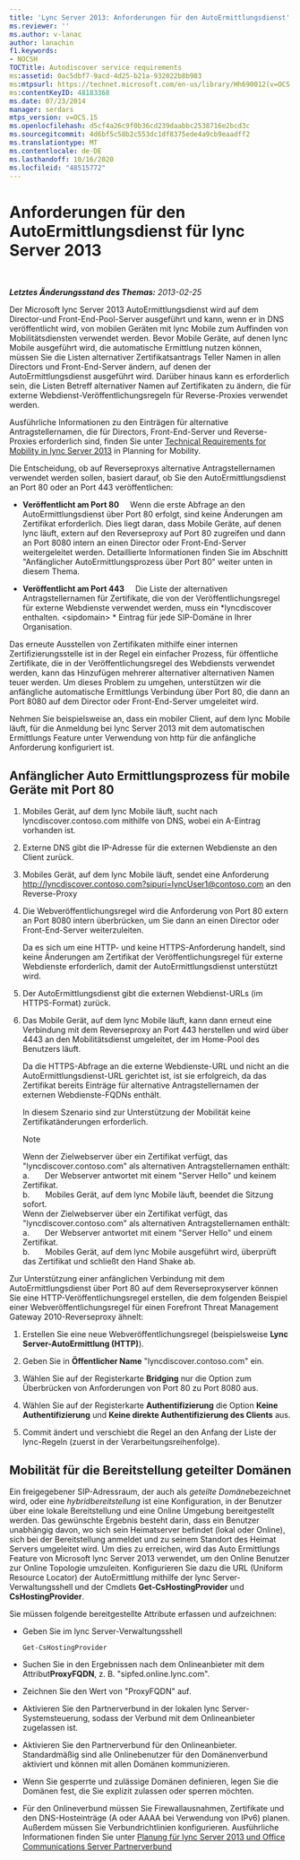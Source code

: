 ```yaml
---
title: 'Lync Server 2013: Anforderungen für den AutoErmittlungsdienst'
ms.reviewer: ''
ms.author: v-lanac
author: lanachin
f1.keywords:
- NOCSH
TOCTitle: Autodiscover service requirements
ms:assetid: 0ac5dbf7-9acd-4d25-b21a-932022b8b983
ms:mtpsurl: https://technet.microsoft.com/en-us/library/Hh690012(v=OCS.15)
ms:contentKeyID: 48183368
ms.date: 07/23/2014
manager: serdars
mtps_version: v=OCS.15
ms.openlocfilehash: d5cf4a26c9f0b36cd239daabbc2538716e2bcd3c
ms.sourcegitcommit: 4d6bf5c58b2c553dc1df8375ede4a9cb9eaadff2
ms.translationtype: MT
ms.contentlocale: de-DE
ms.lasthandoff: 10/16/2020
ms.locfileid: "48515772"
---
```

# <a name="autodiscover-service-requirements-for-lync-server-2013"></a>Anforderungen für den AutoErmittlungsdienst für lync Server 2013

<div data-xmlns="http://www.w3.org/1999/xhtml">

<div class="topic" data-xmlns="http://www.w3.org/1999/xhtml" data-msxsl="urn:schemas-microsoft-com:xslt" data-cs="https://msdn.microsoft.com/">

<div data-asp="https://msdn2.microsoft.com/asp">



</div>

<div id="mainSection">

<div id="mainBody">

<span> </span>

_**Letztes Änderungsstand des Themas:** 2013-02-25_

Der Microsoft lync Server 2013 AutoErmittlungsdienst wird auf dem Director-und Front-End-Pool-Server ausgeführt und kann, wenn er in DNS veröffentlicht wird, von mobilen Geräten mit lync Mobile zum Auffinden von Mobilitätsdiensten verwendet werden. Bevor Mobile Geräte, auf denen lync Mobile ausgeführt wird, die automatische Ermittlung nutzen können, müssen Sie die Listen alternativer Zertifikatsantrags Teller Namen in allen Directors und Front-End-Server ändern, auf denen der AutoErmittlungsdienst ausgeführt wird. Darüber hinaus kann es erforderlich sein, die Listen Betreff alternativer Namen auf Zertifikaten zu ändern, die für externe Webdienst-Veröffentlichungsregeln für Reverse-Proxies verwendet werden.

Ausführliche Informationen zu den Einträgen für alternative Antragstellernamen, die für Directors, Front-End-Server und Reverse-Proxies erforderlich sind, finden Sie unter [Technical Requirements for Mobility in lync Server 2013](lync-server-2013-technical-requirements-for-mobility.md) in Planning for Mobility.

Die Entscheidung, ob auf Reverseproxys alternative Antragstellernamen verwendet werden sollen, basiert darauf, ob Sie den AutoErmittlungsdienst an Port 80 oder an Port 443 veröffentlichen:

  - **Veröffentlicht am Port 80**     Wenn die erste Abfrage an den AutoErmittlungsdienst über Port 80 erfolgt, sind keine Änderungen am Zertifikat erforderlich. Dies liegt daran, dass Mobile Geräte, auf denen lync läuft, extern auf den Reverseproxy auf Port 80 zugreifen und dann an Port 8080 intern an einen Director oder Front-End-Server weitergeleitet werden. Detaillierte Informationen finden Sie im Abschnitt "Anfänglicher AutoErmittlungsprozess über Port 80" weiter unten in diesem Thema.

  - **Veröffentlicht am Port 443**     Die Liste der alternativen Antragstellernamen für Zertifikate, die von der Veröffentlichungsregel für externe Webdienste verwendet werden, muss ein *lyncdiscover enthalten. \<sipdomain\> * Eintrag für jede SIP-Domäne in Ihrer Organisation.

Das erneute Ausstellen von Zertifikaten mithilfe einer internen Zertifizierungsstelle ist in der Regel ein einfacher Prozess, für öffentliche Zertifikate, die in der Veröffentlichungsregel des Webdiensts verwendet werden, kann das Hinzufügen mehrerer alternativer alternativen Namen teuer werden. Um dieses Problem zu umgehen, unterstützen wir die anfängliche automatische Ermittlungs Verbindung über Port 80, die dann an Port 8080 auf dem Director oder Front-End-Server umgeleitet wird.

Nehmen Sie beispielsweise an, dass ein mobiler Client, auf dem lync Mobile läuft, für die Anmeldung bei lync Server 2013 mit dem automatischen Ermittlungs Feature unter Verwendung von http für die anfängliche Anforderung konfiguriert ist.

<div>

## <a name="initial-autodiscover-process-for-mobile-devices-using-port-80"></a>Anfänglicher Auto Ermittlungsprozess für mobile Geräte mit Port 80

1.  Mobiles Gerät, auf dem lync Mobile läuft, sucht nach lyncdiscover.contoso.com mithilfe von DNS, wobei ein A-Eintrag vorhanden ist.

2.  Externe DNS gibt die IP-Adresse für die externen Webdienste an den Client zurück.

3.  Mobiles Gerät, auf dem lync Mobile läuft, sendet eine Anforderung http://lyncdiscover.contoso.com?sipuri=lyncUser1@contoso.com an den Reverse-Proxy

4.  Die Webveröffentlichungsregel wird die Anforderung von Port 80 extern an Port 8080 intern überbrücken, um Sie dann an einen Director oder Front-End-Server weiterzuleiten.
    
    Da es sich um eine HTTP- und keine HTTPS-Anforderung handelt, sind keine Änderungen am Zertifikat der Veröffentlichungsregel für externe Webdienste erforderlich, damit der AutoErmittlungsdienst unterstützt wird.

5.  Der AutoErmittlungsdienst gibt die externen Webdienst-URLs (im HTTPS-Format) zurück.

6.  Das Mobile Gerät, auf dem lync Mobile läuft, kann dann erneut eine Verbindung mit dem Reverseproxy an Port 443 herstellen und wird über 4443 an den Mobilitätsdienst umgeleitet, der im Home-Pool des Benutzers läuft.
    
    Da die HTTPS-Abfrage an die externe Webdienste-URL und nicht an die AutoErmittlungsdienst-URL gerichtet ist, ist sie erfolgreich, da das Zertifikat bereits Einträge für alternative Antragstellernamen der externen Webdienste-FQDNs enthält.
    
    In diesem Szenario sind zur Unterstützung der Mobilität keine Zertifikatänderungen erforderlich.
    
    <div>
    

    > [!NOTE]  
    > Wenn der Zielwebserver über ein Zertifikat verfügt, das "lyncdiscover.contoso.com" als alternativen Antragstellernamen enthält:<BR>a. &nbsp; &nbsp; &nbsp; Der Webserver antwortet mit einem "Server Hello" und keinem Zertifikat.<BR>b. &nbsp; &nbsp; &nbsp; Mobiles Gerät, auf dem lync Mobile läuft, beendet die Sitzung sofort.<BR>Wenn der Zielwebserver über ein Zertifikat verfügt, das "lyncdiscover.contoso.com" als alternativen Antragstellernamen enthält:<BR>a. &nbsp; &nbsp; &nbsp; Der Webserver antwortet mit einem "Server Hello" und einem Zertifikat.<BR>b. &nbsp; &nbsp; &nbsp; Mobiles Gerät, auf dem lync Mobile ausgeführt wird, überprüft das Zertifikat und schließt den Hand Shake ab.

    
    </div>

Zur Unterstützung einer anfänglichen Verbindung mit dem AutoErmittlungsdienst über Port 80 auf dem Reverseproxyserver können Sie eine HTTP-Veröffentlichungsregel erstellen, die dem folgenden Beispiel einer Webveröffentlichungsregel für einen Forefront Threat Management Gateway 2010-Reverseproxy ähnelt:

1.  Erstellen Sie eine neue Webveröffentlichungsregel (beispielsweise **Lync Server-AutoErmittlung (HTTP)**).

2.  Geben Sie in **Öffentlicher Name** "lyncdiscover.contoso.com" ein.

3.  Wählen Sie auf der Registerkarte **Bridging** nur die Option zum Überbrücken von Anforderungen von Port 80 zu Port 8080 aus.

4.  Wählen Sie auf der Registerkarte **Authentifizierung** die Option **Keine Authentifizierung** und **Keine direkte Authentifizierung des Clients** aus.

5.  Commit ändert und verschiebt die Regel an den Anfang der Liste der lync-Regeln (zuerst in der Verarbeitungsreihenfolge).

</div>

<div>

## <a name="mobility-for-the-split-domain-deployment"></a>Mobilität für die Bereitstellung geteilter Domänen

Ein freigegebener SIP-Adressraum, der auch als *geteilte Domäne*bezeichnet wird, oder eine *hybridbereitstellung* ist eine Konfiguration, in der Benutzer über eine lokale Bereitstellung und eine Online Umgebung bereitgestellt werden. Das gewünschte Ergebnis besteht darin, dass ein Benutzer unabhängig davon, wo sich sein Heimatserver befindet (lokal oder Online), sich bei der Bereitstellung anmeldet und zu seinem Standort des Heimat Servers umgeleitet wird. Um dies zu erreichen, wird das Auto Ermittlungs Feature von Microsoft lync Server 2013 verwendet, um den Online Benutzer zur Online Topologie umzuleiten. Konfigurieren Sie dazu die URL (Uniform Resource Locator) der AutoErmittlung mithilfe der lync Server-Verwaltungsshell und der Cmdlets **Get-CsHostingProvider** und **CsHostingProvider**.

Sie müssen folgende bereitgestellte Attribute erfassen und aufzeichnen:

  - Geben Sie im lync Server-Verwaltungsshell
    
        Get-CsHostingProvider

  - Suchen Sie in den Ergebnissen nach dem Onlineanbieter mit dem Attribut**ProxyFQDN**, z. B. "sipfed.online.lync.com".

  - Zeichnen Sie den Wert von "ProxyFQDN" auf.

  - Aktivieren Sie den Partnerverbund in der lokalen lync Server-Systemsteuerung, sodass der Verbund mit dem Onlineanbieter zugelassen ist.

  - Aktivieren Sie den Partnerverbund für den Onlineanbieter. Standardmäßig sind alle Onlinebenutzer für den Domänenverbund aktiviert und können mit allen Domänen kommunizieren.

  - Wenn Sie gesperrte und zulässige Domänen definieren, legen Sie die Domänen fest, die Sie explizit zulassen oder sperren möchten.

  - Für den Onlineverbund müssen Sie Firewallausnahmen, Zertifikate und den DNS-Hosteinträge (A oder AAAA bei Verwendung von IPv6) planen. Außerdem müssen Sie Verbundrichtlinien konfigurieren. Ausführliche Informationen finden Sie unter [Planung für lync Server 2013 und Office Communications Server Partnerverbund](lync-server-2013-planning-for-lync-server-and-office-communications-server-federation.md)

</div>

</div>

<span> </span>

</div>

</div>

</div>

